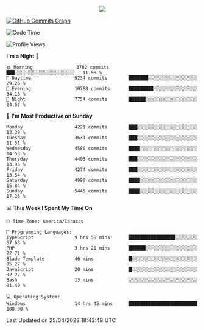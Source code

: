 <p align="center">
  <a href="http://www.github.com/thevacs">
    <img src="https://github-readme-streak-stats.herokuapp.com/?user=thevacs&stroke=ffffff&background=1c1917&ring=0891b2&fire=0891b2&currStreakNum=ffffff&currStreakLabel=0891b2&sideNums=ffffff&sideLabels=ffffff&dates=ffffff&hide_border=true" />
  </a>
  
  <a href="http://www.github.com/thevacs"><img src="https://github-readme-activity-graph.cyclic.app/graph?username=thevacs&bg_color=000000&color=ffffff&line=ff0000&point=ebebeb&area=true&hide_border=true" alt="GitHub Commits Graph" /></a>
  
</p>

<!--START_SECTION:waka-->
![Code Time](http://img.shields.io/badge/Code%20Time-1%2C346%20hrs%204%20mins-blue)

![Profile Views](http://img.shields.io/badge/Profile%20Views-0-blue)

**I'm a Night 🦉** 

```text
🌞 Morning                3782 commits        ███░░░░░░░░░░░░░░░░░░░░░░   11.98 % 
🌆 Daytime                9234 commits        ███████░░░░░░░░░░░░░░░░░░   29.26 % 
🌃 Evening                10788 commits       █████████░░░░░░░░░░░░░░░░   34.18 % 
🌙 Night                  7754 commits        ██████░░░░░░░░░░░░░░░░░░░   24.57 % 
```
📅 **I'm Most Productive on Sunday** 

```text
Monday                   4221 commits        ███░░░░░░░░░░░░░░░░░░░░░░   13.38 % 
Tuesday                  3631 commits        ███░░░░░░░░░░░░░░░░░░░░░░   11.51 % 
Wednesday                4586 commits        ████░░░░░░░░░░░░░░░░░░░░░   14.53 % 
Thursday                 4403 commits        ███░░░░░░░░░░░░░░░░░░░░░░   13.95 % 
Friday                   4274 commits        ███░░░░░░░░░░░░░░░░░░░░░░   13.54 % 
Saturday                 4998 commits        ████░░░░░░░░░░░░░░░░░░░░░   15.84 % 
Sunday                   5445 commits        ████░░░░░░░░░░░░░░░░░░░░░   17.25 % 
```


📊 **This Week I Spent My Time On** 

```text
🕑︎ Time Zone: America/Caracas

💬 Programming Languages: 
TypeScript               9 hrs 58 mins       █████████████████░░░░░░░░   67.63 % 
PHP                      3 hrs 21 mins       ██████░░░░░░░░░░░░░░░░░░░   22.71 % 
Blade Template           46 mins             █░░░░░░░░░░░░░░░░░░░░░░░░   05.27 % 
JavaScript               20 mins             █░░░░░░░░░░░░░░░░░░░░░░░░   02.27 % 
Bash                     13 mins             ░░░░░░░░░░░░░░░░░░░░░░░░░   01.49 % 

💻 Operating System: 
Windows                  14 hrs 45 mins      █████████████████████████   100.00 % 
```


 Last Updated on 25/04/2023 18:43:48 UTC
<!--END_SECTION:waka-->
